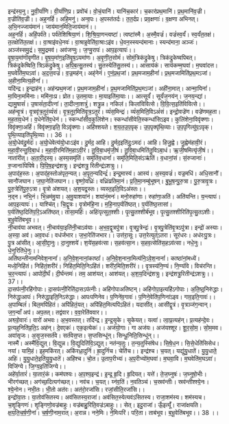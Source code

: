 

  
इन्द्र॑स्य॒नु। नु॒वी॒र्या॑णि। वी॒र्या॑णि॒प्र। प्रवो॑चं। वो॒चं॒यानि॑। यानि॑च॒कार॑। च॒कार॑प्रथ॒मानि॑। प्र॒थ॒मानि॑व॒ज्री। व॒ज्रीति॑व॒ज्री।। अह्॒नहिं॑। अहि॒मनु॑। अन्व॒पः। अ॒पस्त॑तर्दः। त॒त॒र्दप्र। प्रव॒क्षणाः॑। व॒क्षणा अभिनत्। अ॒भि॒नज्जाय॑मानं। जाय॑मान॒मिति॒जाय॑मानं।।  
अह्॒नहिं॑। अहिं॒पर्व॑ते। पर्व॑तेशिश्रिया॒णं। शि॒श्रि॒या॒णन्त्वष्टा॑। त्वष्टा॑स्मै। अ॒स्मै॒वज्रं॑। वज्रं॑स्व॒र्यं॑। स्व॒र्यं॑त॒तक्ष॑। त॒तक्षेति॑त॒तक्ष॑।। वा॒श्राइ॑वधे॒नवः॑। वा॒श्राइ॒वेति॑वा॒श्राःऽइ॑व। धे॒वन॒स्स्यन्द॑मानाः। स्यन्द॑माना॒ अञ्जः॑। अञ्ज॑स्समु॒द्रं। स॒मु॒द्रमव॑। अव॑जग्मुः। ज॒ग्मु॒रापः॑। आप॒इत्यापः॑।।  
वृ॒षा॒य॒मा॑णॊवृणीत। वृ॒ष॒य॒मा॑ण॒इति॑वृ॒ष॒ऽयमा॑णः। अ॒वृ॒णी॒त॒सोमं॑। सोमं॒त्रिक॑द्रुकेषु। त्रिक॑द्रुकेष्वपिबत्। त्रिक॑द्रुकेष्विति॒ त्रिऽक॑द्रुकेषु। अ॒पि॒ब॒त्सु॒तस्य॑। सु॒तस्येति॑सु॒तस्य॑।। आसाय॑कं। साय॑कम्म॒घवा॑। म॒घवा॑दत्त। म॒घवेति॑म॒घऽवा॑। अ॒द॒त्त॒वज्रं॑। व॒ज्र॒मह॑न्। अह्॑नेनं। ए॒नं॒प्र॒थ॒जां। प्र॒थ॒मजाम॒हीनां॑। प्र॒थ॒मजामिति॑प्र॒थ॒मऽजां। अ॒हीना॒मित्य॒हीनां॑।।  
यदि॑न्द्र। इ॒न्द्राह॑न्। अह॑न्प्रथ॒मजां। प्र॒थ॒मजाम॒हीनां॑। प्र॒थ॒मजामिति॑प्र॒थ॒मऽजां। अही॑ना॒मात्। आन्मा॒यिनां॑। मा॒यिना॒ममि॑नाः। ममि॑नाः॒प्र। प्रोत। उ॒तमा॒याः। मा॒याइति॑मा॒याः।। आत्सूर्यं॑। सूर्यं॑ज॒नय॑न्। ज॒नय॒न्द्यां। द्यामु॒षासं॑। उ॒षासं॑ता॒दीत्ना॑। ता॒दीत्ना॒शत्रुं॑। शत्रु॒न्न। नकिल॑। किला॑विवित्से। वि॒वि॒त्स॒इति॑विवित्से।।  
अह॑न्वृ॒त्रं। वृ॒त्रवृ॑त्र॒तुरं॒व्यं॑सं। वृ॒त्र॒तुर॒मिति॑वृ॒त्र॒ऽतुरं॑। व्यं॑स॒मिन्द्रः॑। व्यं॑स॒मिति॒विऽअं॑सं। इन्द्रो॒वज्रे॑ण। वज्रे॑णमह॒ता। म॒ह॒ताव॒धेन॑। व॒धेनेति॑व॒धेन॑।। स्कन्धां॑सीव॒कुलि॑शेन। स्कन्धां॑सीवेति॒स्कन्धां॑सिऽइव। कुलि॑शेना॒विवृ॑क्णाः। विवृ॑क्णा॒अहिं॑। विवृ॑क्णा॒इति॒ विऽवृ॑क्णाः। अहि॑श्शयते। श॒य॒त॒उ॒प॒पृक्। उ॒प॒पृक्पृ॑थि॒व्याः। उ॒प॒पृगित्यु॑प॒ऽपृक्। पृ॒थि॒व्याइति॑पृ॒थि॒व्याः।। 36 ।।  
अ॒यो्॒धेव॑दु॒र्मदः॑। अ॒यो्॒धेवेत्य॑यो्॒धाःऽइ॑व। दु॒र्मद॒ आहि। दु॒र्मद॒इति॑दुः॒ऽमदः॑। आहि। हिजु॒ह्वे। जु॒ह्वेम॑हावी॒रं। म॒हा॒वी॒रन्तु॒वि॒बा॒धं। म॒हा॒वी॒रमिति॑म॒हाऽवी॒रं। तु॒वि॒बा॒धमृ॑जी॒षं। तु॒वि॒बा॒धमिति॑तु॒विऽबा॒धं। ऋ॒जी॒षमित्यृ॑जी॒षं।। नाता॑रीत्। अ॒ता॒री॒द॒स्य॒। अ॒स्य॒समृ॑तिं। समृ॑तिंव॒धानां॑। समृ॑ति॒मिति॒संऽऋ॑तिं। व॒धानां॒सं। सं॒रुजानाः॑। रु॒जानाः॑पिपिषे। पि॒पि॒ष॒इन्द्र॑शत्रुः। इन्द्र॑शत्रु॒ रितीन्द्र॑ऽशत्रुः।।  
अ॒पाद॑ह॒स्तः। अ॒पाद॑ह॒स्तोअ॑पृत॒न्यत्। अ॒पृ॒त॒न्यदिन्द्रं॑। इन्द्र॒मास्य॑। आस्य॑। अ॒स्य॒वज्रं॑। वज्र॒मधि॑। अधि॒सानौ॑। सानौ॑जघान। ज॒घा॒नेति॑जघान।। वृष्णो॒वध्रिः॑। वध्रिः॑प्रतिमा॒नं। प्र॒ति॒मा॒नम्बु॑भूषन्। बु॒भू॒ष॒न्पु॒रु॒त्रा। पु॒रु॒त्रावृ॒त्रः। पु॒रु॒त्रेति॑पु॒रु॒ऽत्रा। वृ॒त्रो अ॑शयत्। अ॒श॒यद्व॒स्तः। व्यस्त॒इति॒विऽअ॑स्तः।।  
न॒द्न। नभि्॒नं। भि॒न्नम॑मु॒या। अ॒मु॒याशया॑नं। शया॑नं॒मनः॑। मनो॒रुहा॑णाः। रुहा॑णा॒अति॑। अति॑यन्ति। य॒न्त्यापः॑। आप॒इत्यापः॑।। याश्चि॑त्। चि॒द्वृ॒त्रः। वृ॒त्रोम॑हि॒ना। म॒हि॒नाप॒र्यति॑ष्ठत्। प॒र्यति॑ष्ठ॒त्तासां। प॒र्यति॑ष्ठ॒दिति॑प॒रि॒ऽअति॑ष्ठत्। तासा॒महिः॑। अहिः॑पृत्सुत॒श्शीः। पृ॒त्सु॒तश्शीर्ब॑भूव। पृ॒त्सु॒तश्शीरिति॑पृ॒त्सु॒तऽशीः। ब॒भू॒वेति॑बभूव।।  
नी॒चाव॑या अभवत्। नी॒चाव॑या॒इति॑नी॒चाऽव॑याः। अ॒भ॒व॒द्वृ॒त्रपु॑त्रा। वृ॒त्रपु॒त्रेन्द्रः॑। वृ॒त्रपु॒त्रेति॑वृ॒त्रऽपु॑त्रा। इन्द्रो॑ अस्याः। अ॒स्या॒ अव॑। अव॒वधः॑। वध॑र्जभार। ज॒भा॒रेति॑जभार।। उत्त॑रा॒सूः। उत्त॒रेत्युत्॑ऽतरा। सूर॑धरः। अध॑रःपु॒त्रः। पु॒त्र आ॑सीत्। आ॒सी॒द्दा॒नुः। दा॒नुश्शये॑। श॒ये॑स॒हव॑त्सा। स॒हव॑त्सा॒न। स॒हव॒त्सेति॑स॒हऽव॑त्सा। नधे॒नुः। धे॒नुरिति॑धे॒नुः।।  
अति॑ष्ठन्तीनामनिवेश॒नानां॑। अ॒नि॒वे॒श॒नानां॒काष्ठां॑। अ॒नि॒वे॒श॒नाना॒मित्य॑नि॒ऽवे॒श॒नानां॑। काष्ठा॑नां॒मध्ये॑। मध्ये॒निहि॑तं। निहि॑तं॒शरी॑रं। निहि॑त॒मिति॒निऽहि॑तं। शरी॑र॒मिति॒शरी॑रं।। वृ॒त्रस्य॑नि॒ण्यं। नि॒ण्यंवि। विच॑रन्ति। च॒र॒न्त्यापः॑। आपो॑दी॒र्घं। दी॒र्घन्तमः॑। तम॒ आश॑यत्। आश॑यत्। अ॒श॒य॒दिन्द्र॑शत्रुः। इन्द्र॑शत्रु॒रितीन्द्र॑ऽशत्रुः।। 37।।  
दा॒सप॑त्नी॒रहि॑गोपाः। दा॒सप॑त्नी॒रिति॑दा॒सऽप॑त्नीः। अहि॑गोपाअतिष्टन्। अहि॑गोपा॒इत्यहि॑ऽगोपाः। अ॒ति॒ष्ठ्॒निरु॑द्धाः। निरु॑द्धा॒आपः॑। निरु॑द्धा॒इति॒निऽरु॑द्धाः। आपःपणिनेव। प॒णिने॑व॒गावः॑। प॒णिने॒वेति॑प॒णिना॑ऽइव। गाव॒इति॒गावः॑।। अ॒पाम्बिलं॑। बिल॒मपि॑हितं। अपि॑हितं॒यत्। अपि॑हित॒मित्यपि॑ऽहितं। यदासी॑त्। आसी॑द्वृ॒त्रं। वृ॒त्रञ्ज॑ग॒न्वान्। ज॒ग॒न्वाँ अप॑। अप॒तत्। तद्व॑वार। व॒वा॒रेति॑ववार।।  
अश्व्यो॒वारः॑। वारो॑ अभवः। अ॒भ॒वस्तत्। तदि॑न्द्र। इ॒न्द्र॒सृ॒के। सृ॒केयत्। यत्वा॑। त्वा॒प्र॒त्यह॑न्। प्र॒त्यह॑न्दे॒वः। प्र॒त्यह्॒निति॑प्र॒ति॒ऽ अह॑न्। दे॒वएकः॑। एक॒इत्येकः॑।। अज॑यो॒गाः। गा अज॑यः। अज॑यश्शूर। शू॒र॒सो॒म॒। सो॒म॒मव। अवा॑सृजः। अ॒सृ॒ज॒स्सर्त॑वे। सर्त॑वेस॒प्त। स॒प्तसिन्धू॑न्। सिन्धू॒निति॒सिन्धू॑न्।।  
नास्मै॑। अस्मै॑वि॒द्युत्। वि॒द्युन्न। वि॒द्युदिति॑वि॒ऽद्युत्। नत॑न्य॒तुः। त॒न्य॒तुस्सि॑षेध। सि॒षे॒ध॒न। सि॒से॒धेति॑सिसेध। नयां। यामि॒हं। इह॒मकि॑रत्। अकि॑रध्रा॒दुनिं॑। ह्रा॒दुनिं॑च। चेति॑च।। इन्द्र॑श्च। च॒यत्। यद्यु॑यु॒धाते॑। यु॒यु॒धाते॒ अहिः॑। यु॒यु॒धाते॒इति॑यु॒यु॒धाते॑। अहि॑श्च। चो॒त। उ॒ताप॒रीभ्यः॑। अ॒प॒रीभ्यो॑म॒घवा॑। म॒घवा॒वि। म॒घवेति॑म॒घऽवा॑। विजि॑ग्ये। जि॒ग्य॒इति॑जिग्ये।।  
अहे॑र्या॒तारं॑। या॒तारं॒कं। कम॑पश्यः। अ॒प॒श्य॒इन्द्र॑। इ॒न्द्र॒ हृ॒दि। हृ॒दियत्। यत्ते॑। ते॒ज॒घ्नुषः॑। ज॒घ्नुषो॒भीः। भीरग॑च्छत्। अग॑च्छ॒दित्यग॑च्छत्।। नव॑च। च॒यत्। य्न॑व॒तिं। न॒वतिञ्च॑। च॒स्रव॑न्तीः। स्रव॑न्तीश्श्ये॒नः। श्ये॒नोन। नभी॒तः। भी॒तो अत॑रः। अत॑रो॒रजां॑सि। रजां॒सीति॒रजां॑सि।।  
इन्द्रो॑या॒तः। या॒तोव॑सितस्य। अव॑सितस्य॒राजा॑। अव॑सित॒स्येत्यव॑ऽसितस्य। राजा॒शम॑स्य। शम॑स्यच। च॒शृ॒ङ्गिणः॑। शृ॒ङ्गिणो॒वज्र॑बाहुः। वज्र॑बाहु॒रिति॒वज्र॑ऽबाहुः।। सेत्। इदु॒राजा॑। ऊँ॒इत्यूँ॑। राजा॑क्षयति। क्ष॒य॒ति॒च॒र्ष॒णी॒नां। च॒र्ष॒णी॒नाम॒रात्। अ॒रान्न। नने॒मिः। ने॒मिःपरि॑। परि॒ता। ताब॑भूव। ब॒भू॒वेति॑बभूव।। 38 ।।  
